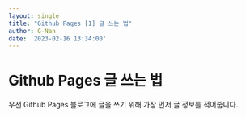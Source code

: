 ```yaml
---
layout: single
title: "Github Pages [1] 글 쓰는 법"
author: G-Nan
date: '2023-02-16 13:34:00'
---
```


# Github Pages 글 쓰는 법
우선 Github Pages 블로그에 글을 쓰기 위해 가장 먼저 글 정보를 적어줍니다.

